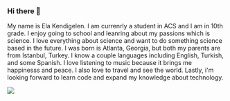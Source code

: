 ### Hi there 👋
My name is Ela Kendigelen. I am currenrly a student in ACS and I am in 10th grade. I enjoy going to school and leanring about my passions which is science. I love everything about science and want to do something science based in the future. I was born is Atlanta, Georgia, but both my parents are from Istanbul, Turkey. I know a couple languages including English, Turkish, and some Spanish. I love listening to music because it brings me happinesss and peace. I also love to travel and see the world. Lastly, i'm looking forward to learn code and expand my knowledge about technology.

<img src="https://i.pinimg.com/564x/51/cc/6a/51cc6a261cc4be6ef7210a565af0166d.jpg" />


<!--
**elakendigelen/elakendigelen** is a ✨ _special_ ✨ repository because its `README.md` (this file) appears on your GitHub profile



